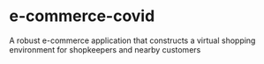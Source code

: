 # e-commerce-covid
A robust e-commerce application that constructs a virtual shopping environment for shopkeepers and nearby customers
